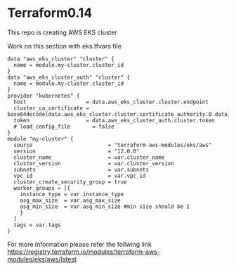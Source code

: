 # Terraform0.14
This repo is creating AWS EKS cluster

Work on this section with eks.tfvars file

```
data "aws_eks_cluster" "cluster" {
  name = module.my-cluster.cluster_id
}
data "aws_eks_cluster_auth" "cluster" {
  name = module.my-cluster.cluster_id
}
provider "kubernetes" {
  host                   = data.aws_eks_cluster.cluster.endpoint
  cluster_ca_certificate = base64decode(data.aws_eks_cluster.cluster.certificate_authority.0.data)
  token                  = data.aws_eks_cluster_auth.cluster.token
  # load_config_file       = false
}
module "my-cluster" {
  source                        = "terraform-aws-modules/eks/aws"
  version                       = "12.0.0"
  cluster_name                  = var.cluster_name
  cluster_version               = var.cluster_version
  subnets                       = var.subnets
  vpc_id                        = var.vpc_id
  cluster_create_security_group = true
  worker_groups = [{
    instance_type = var.instance_type
    asg_max_size  = var.asg_max_size
    asg_min_size  = var.asg_min_size #min size should be 1
    }
  ]
  tags = var.tags
}
```

For more information please refer the follwing link
https://registry.terraform.io/modules/terraform-aws-modules/eks/aws/latest